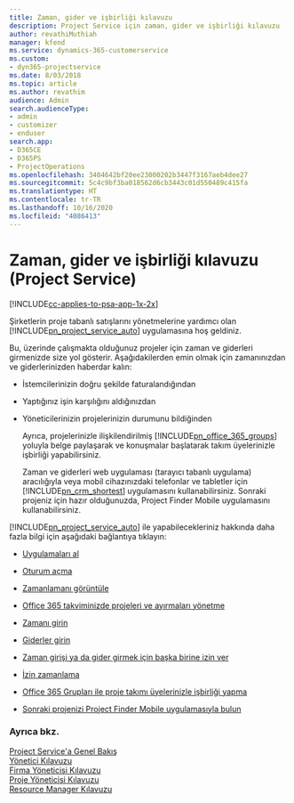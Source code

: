 ```yaml
---
title: Zaman, gider ve işbirliği kılavuzu
description: Project Service için zaman, gider ve işbirliği kılavuzu
author: revathiMuthiah
manager: kfend
ms.service: dynamics-365-customerservice
ms.custom:
- dyn365-projectservice
ms.date: 8/03/2018
ms.topic: article
ms.author: revathim
audience: Admin
search.audienceType:
- admin
- customizer
- enduser
search.app:
- D365CE
- D365PS
- ProjectOperations
ms.openlocfilehash: 3404642bf20ee23000202b3447f3167aeb4dee27
ms.sourcegitcommit: 5c4c9bf3ba018562d6cb3443c01d550489c415fa
ms.translationtype: HT
ms.contentlocale: tr-TR
ms.lasthandoff: 10/16/2020
ms.locfileid: "4086413"
---
```

# <a name="time-expense-and-collaboration-guide-project-service"></a>Zaman, gider ve işbirliği kılavuzu (Project Service)

[!INCLUDE[cc-applies-to-psa-app-1x-2x](../includes/cc-applies-to-psa-app-1x-2x.md)]

Şirketlerin proje tabanlı satışlarını yönetmelerine yardımcı olan [!INCLUDE[pn_project_service_auto](../includes/pn-project-service-auto.md)] uygulamasına hoş geldiniz. 
  
 Bu, üzerinde çalışmakta olduğunuz projeler için zaman ve giderleri girmenizde size yol gösterir. Aşağıdakilerden emin olmak için zamanınızdan ve giderlerinizden haberdar kalın:  
  
- İstemcilerinizin doğru şekilde faturalandığından  
  
- Yaptığınız işin karşılığını aldığınızdan  
  
- Yöneticilerinizin projelerinizin durumunu bildiğinden  
  
  Ayrıca, projelerinizle ilişkilendirilmiş [!INCLUDE[pn_office_365_groups](../includes/pn-office-365-groups.md)] yoluyla belge paylaşarak ve konuşmalar başlatarak takım üyelerinizle işbirliği yapabilirsiniz.  
  
  Zaman ve giderleri web uygulaması (tarayıcı tabanlı uygulama) aracılığıyla veya mobil cihazınızdaki telefonlar ve tabletler için [!INCLUDE[pn_crm_shortest](../includes/pn-crm-shortest.md)] uygulamasını kullanabilirsiniz. Sonraki projeniz için hazır olduğunuzda, Project Finder Mobile uygulamasını kullanabilirsiniz.  
  
[!INCLUDE[pn_project_service_auto](../includes/pn-project-service-auto.md)] ile yapabilecekleriniz hakkında daha fazla bilgi için aşağıdaki bağlantıya tıklayın:  
  
-   [Uygulamaları al](../psa/get-apps.md)  
  
-   [Oturum açma](../psa/sign-in.md)  
  
-   [Zamanlamanı görüntüle](../psa/view-schedule.md)  
  
-   [Office 365 takviminizde projeleri ve ayırmaları yönetme](../psa/manage-project-bookings-office-365-calendar.md)  
  
-   [Zamanı girin](../psa/enter-time.md)  
  
-   [Giderler girin](../psa/enter-expenses.md)  
  
-   [Zaman girişi ya da gider girmek için başka birine izin ver](../psa/allow-someone-else-enter-time-entry-expense.md)  
  
-   [İzin zamanlama ](../psa/schedule-time-off.md)  
  
-   [Office 365 Grupları ile proje takımı üyelerinizle işbirliği yapma](../psa/collaborate-project-team-members-office-365-groups.md)  
  
-   [Sonraki projenizi Project Finder Mobile uygulamasıyla bulun](../psa/find-next-project-finder-mobile-app.md)  
  
### <a name="see-also"></a>Ayrıca bkz.  
 [Project Service'a Genel Bakış](../psa/overview.md)   
 [Yönetici Kılavuzu](../psa/admin-guide.md)   
 [Firma Yöneticisi Kılavuzu](../psa/account-manager-guide.md)   
 [Proje Yöneticisi Kılavuzu](../psa/project-manager-guide.md)   
 [Resource Manager Kılavuzu](../psa/resource-manager-guide.md)   
